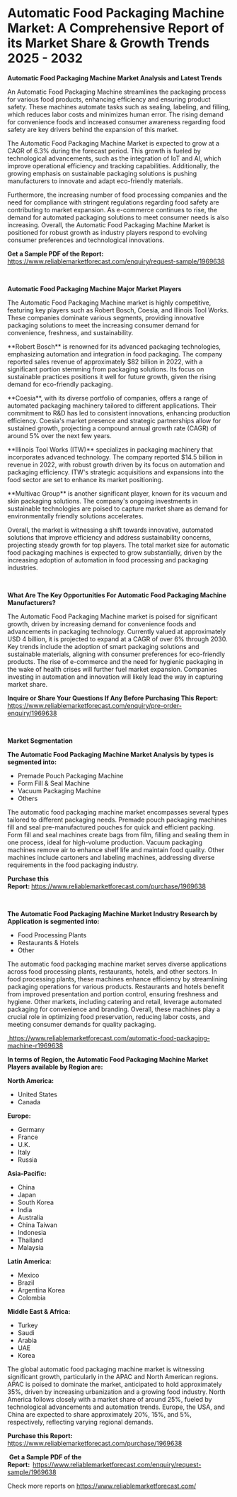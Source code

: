 <p><h1>Automatic Food Packaging Machine Market: A Comprehensive Report of its Market Share & Growth Trends 2025 - 2032</h1></p><p><strong>Automatic Food Packaging Machine Market Analysis and Latest Trends</strong></p>
<p><p>An Automatic Food Packaging Machine streamlines the packaging process for various food products, enhancing efficiency and ensuring product safety. These machines automate tasks such as sealing, labeling, and filling, which reduces labor costs and minimizes human error. The rising demand for convenience foods and increased consumer awareness regarding food safety are key drivers behind the expansion of this market.</p><p>The Automatic Food Packaging Machine Market is expected to grow at a CAGR of 6.3% during the forecast period. This growth is fueled by technological advancements, such as the integration of IoT and AI, which improve operational efficiency and tracking capabilities. Additionally, the growing emphasis on sustainable packaging solutions is pushing manufacturers to innovate and adapt eco-friendly materials. </p><p>Furthermore, the increasing number of food processing companies and the need for compliance with stringent regulations regarding food safety are contributing to market expansion. As e-commerce continues to rise, the demand for automated packaging solutions to meet consumer needs is also increasing. Overall, the Automatic Food Packaging Machine Market is positioned for robust growth as industry players respond to evolving consumer preferences and technological innovations.</p></p>
<p><strong>Get a Sample PDF of the Report:&nbsp;</strong> <a href="https://www.reliablemarketforecast.com/enquiry/request-sample/1969638?utm_campaign=2950&utm_medium=2&utm_source=Github&utm_content=ia&utm_term=10042025&utm_id=automatic-food-packaging-machine">https://www.reliablemarketforecast.com/enquiry/request-sample/1969638</a></p>
<p>&nbsp;</p>
<p><strong>Automatic Food Packaging Machine Major Market Players</strong></p>
<p><p>The Automatic Food Packaging Machine market is highly competitive, featuring key players such as Robert Bosch, Coesia, and Illinois Tool Works. These companies dominate various segments, providing innovative packaging solutions to meet the increasing consumer demand for convenience, freshness, and sustainability.</p><p>**Robert Bosch** is renowned for its advanced packaging technologies, emphasizing automation and integration in food packaging. The company reported sales revenue of approximately $82 billion in 2022, with a significant portion stemming from packaging solutions. Its focus on sustainable practices positions it well for future growth, given the rising demand for eco-friendly packaging.</p><p>**Coesia**, with its diverse portfolio of companies, offers a range of automated packaging machinery tailored to different applications. Their commitment to R&D has led to consistent innovations, enhancing production efficiency. Coesia's market presence and strategic partnerships allow for sustained growth, projecting a compound annual growth rate (CAGR) of around 5% over the next few years.</p><p>**Illinois Tool Works (ITW)** specializes in packaging machinery that incorporates advanced technology. The company reported $14.5 billion in revenue in 2022, with robust growth driven by its focus on automation and packaging efficiency. ITW's strategic acquisitions and expansions into the food sector are set to enhance its market positioning.</p><p>**Multivac Group** is another significant player, known for its vacuum and skin packaging solutions. The company's ongoing investments in sustainable technologies are poised to capture market share as demand for environmentally friendly solutions accelerates.</p><p>Overall, the market is witnessing a shift towards innovative, automated solutions that improve efficiency and address sustainability concerns, projecting steady growth for top players. The total market size for automatic food packaging machines is expected to grow substantially, driven by the increasing adoption of automation in food processing and packaging industries.</p></p>
<p>&nbsp;</p>
<p><strong>What Are The Key Opportunities For Automatic Food Packaging Machine Manufacturers?</strong></p>
<p><p>The Automatic Food Packaging Machine market is poised for significant growth, driven by increasing demand for convenience foods and advancements in packaging technology. Currently valued at approximately USD 4 billion, it is projected to expand at a CAGR of over 6% through 2030. Key trends include the adoption of smart packaging solutions and sustainable materials, aligning with consumer preferences for eco-friendly products. The rise of e-commerce and the need for hygienic packaging in the wake of health crises will further fuel market expansion. Companies investing in automation and innovation will likely lead the way in capturing market share.</p></p>
<p><strong>Inquire or Share Your Questions If Any Before Purchasing This Report:</strong> <a href="https://www.reliablemarketforecast.com/enquiry/pre-order-enquiry/1969638?utm_campaign=2950&utm_medium=2&utm_source=Github&utm_content=ia&utm_term=10042025&utm_id=automatic-food-packaging-machine">https://www.reliablemarketforecast.com/enquiry/pre-order-enquiry/1969638</a></p>
<p>&nbsp;</p>
<p><strong>Market Segmentation</strong></p>
<p><strong>The Automatic Food Packaging Machine Market Analysis by types is segmented into:</strong></p>
<p><ul><li>Premade Pouch Packaging Machine</li><li>Form Fill & Seal Machine</li><li>Vacuum Packaging Machine</li><li>Others</li></ul></p>
<p><p>The automatic food packaging machine market encompasses several types tailored to different packaging needs. Premade pouch packaging machines fill and seal pre-manufactured pouches for quick and efficient packing. Form fill and seal machines create bags from film, filling and sealing them in one process, ideal for high-volume production. Vacuum packaging machines remove air to enhance shelf life and maintain food quality. Other machines include cartoners and labeling machines, addressing diverse requirements in the food packaging industry.</p></p>
<p><strong>Purchase this Report:&nbsp;</strong><a href="https://www.reliablemarketforecast.com/purchase/1969638?utm_campaign=2950&utm_medium=2&utm_source=Github&utm_content=ia&utm_term=10042025&utm_id=automatic-food-packaging-machine">https://www.reliablemarketforecast.com/purchase/1969638</a></p>
<p>&nbsp;</p>
<p><strong>The Automatic Food Packaging Machine Market Industry Research by Application is segmented into:</strong></p>
<p><ul><li>Food Processing Plants</li><li>Restaurants & Hotels</li><li>Other</li></ul></p>
<p><p>The automatic food packaging machine market serves diverse applications across food processing plants, restaurants, hotels, and other sectors. In food processing plants, these machines enhance efficiency by streamlining packaging operations for various products. Restaurants and hotels benefit from improved presentation and portion control, ensuring freshness and hygiene. Other markets, including catering and retail, leverage automated packaging for convenience and branding. Overall, these machines play a crucial role in optimizing food preservation, reducing labor costs, and meeting consumer demands for quality packaging.</p></p>
<p><a href="https://www.reliablemarketforecast.com/automatic-food-packaging-machine-r1969638?utm_campaign=2950&utm_medium=2&utm_source=Github&utm_content=ia&utm_term=10042025&utm_id=automatic-food-packaging-machine">&nbsp;https://www.reliablemarketforecast.com/automatic-food-packaging-machine-r1969638</a></p>
<p><strong>In terms of Region, the Automatic Food Packaging Machine Market Players available by Region are:</strong></p>
<p>
    <p> <strong> North America: </strong>
        <ul>
            <li>United States</li>
            <li>Canada</li>
        </ul>
        </p> 
    <p> <strong> Europe: </strong>
        <ul>
            <li>Germany</li>
            <li>France</li>
            <li>U.K.</li>
            <li>Italy</li>
            <li>Russia</li>
        </ul>
        </p> 
    <p> <strong> Asia-Pacific: </strong>
        <ul>
            <li>China</li>
            <li>Japan</li>
            <li>South Korea</li>
            <li>India</li>
            <li>Australia</li>
            <li>China Taiwan</li>
            <li>Indonesia</li>
            <li>Thailand</li>
            <li>Malaysia</li>
        </ul>
        </p> 
    <p> <strong> Latin America: </strong>
        <ul>
            <li>Mexico</li>
            <li>Brazil</li>
            <li>Argentina Korea</li>
            <li>Colombia</li>
        </ul>
        </p> 
    <p> <strong> Middle East & Africa: </strong>
        <ul>
            <li>Turkey</li>
            <li>Saudi</li>
            <li>Arabia</li>
            <li>UAE</li>
            <li>Korea</li>
        </ul>
    </p>
    </p>
<p><p>The global automatic food packaging machine market is witnessing significant growth, particularly in the APAC and North American regions. APAC is poised to dominate the market, anticipated to hold approximately 35%, driven by increasing urbanization and a growing food industry. North America follows closely with a market share of around 25%, fueled by technological advancements and automation trends. Europe, the USA, and China are expected to share approximately 20%, 15%, and 5%, respectively, reflecting varying regional demands.</p></p>
<p><strong>Purchase this Report: </strong><a href="https://www.reliablemarketforecast.com/purchase/1969638?utm_campaign=2950&utm_medium=2&utm_source=Github&utm_content=ia&utm_term=10042025&utm_id=automatic-food-packaging-machine">https://www.reliablemarketforecast.com/purchase/1969638</a></p>
<p>&nbsp;<strong>Get a Sample PDF of the Report:&nbsp;&nbsp;</strong><a href="https://www.reliablemarketforecast.com/enquiry/request-sample/1969638?utm_campaign=2950&utm_medium=2&utm_source=Github&utm_content=ia&utm_term=10042025&utm_id=automatic-food-packaging-machine">https://www.reliablemarketforecast.com/enquiry/request-sample/1969638</a></p>
<p><strong></strong></p>
<p>Check more reports on <a href="https://www.reliablemarketforecast.com/?utm_campaign=2950&utm_medium=2&utm_source=Github&utm_content=ia&utm_term=10042025&utm_id=automatic-food-packaging-machine">https://www.reliablemarketforecast.com/</a></p>